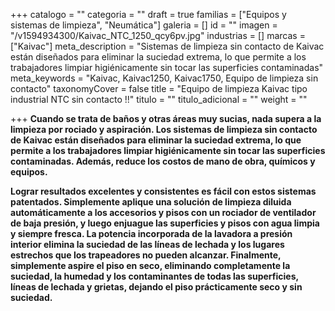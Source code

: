 +++
catalogo = ""
categoria = ""
draft = true
familias = ["Equipos y sistemas de limpieza", "Neumática"]
galeria = []
id = ""
imagen = "/v1594934300/Kaivac_NTC_1250_qcy6pv.jpg"
industrias = []
marcas = ["Kaivac"]
meta_description = "Sistemas de limpieza sin contacto de Kaivac están diseñados para eliminar la suciedad extrema, lo que permite a los trabajadores limpiar higiénicamente sin tocar las superficies contaminadas"
meta_keywords = "Kaivac, Kaivac1250, Kaivac1750, Equipo de limpieza sin contacto"
taxonomyCover = false
title = "Equipo de limpieza Kaivac tipo industrial NTC sin contacto !!"
titulo = ""
titulo_adicional = ""
weight = ""

+++
**Cuando se trata de baños y otras áreas muy sucias, nada supera a la limpieza por rociado y aspiración. Los sistemas de limpieza sin contacto de Kaivac están diseñados para eliminar la suciedad extrema, lo que permite a los trabajadores limpiar higiénicamente sin tocar las superficies contaminadas. Además, reduce los costos de mano de obra, químicos y equipos.**

  
**Lograr resultados excelentes y consistentes es fácil con estos sistemas patentados. Simplemente aplique una solución de limpieza diluida automáticamente a los accesorios y pisos con un rociador de ventilador de baja presión, y luego enjuague las superficies y pisos con agua limpia y siempre fresca. La potencia incorporada de la lavadora a presión interior elimina la suciedad de las líneas de lechada y los lugares estrechos que los trapeadores no pueden alcanzar. Finalmente, simplemente aspire el piso en seco, eliminando completamente la suciedad, la humedad y los contaminantes de todas las superficies, líneas de lechada y grietas, dejando el piso prácticamente seco y sin suciedad.**